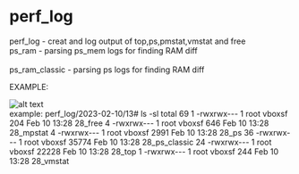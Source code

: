 # perf_log

perf_log               - creat and log output of top,ps,pmstat,vmstat and free
<br>ps_ram             - parsing ps_mem logs for finding RAM diff  
<br>ps_ram_classic     - parsing ps logs for finding RAM diff  

EXAMPLE:<br>

![alt text](https://raw.githubusercontent.com/ruslansvs2/ps_ram/main/doc/ps_mem_output.JPG)
<br>
example:
perf_log/2023-02-10/13# ls -sl
total 69
 1 -rwxrwx--- 1 root vboxsf   204 Feb 10 13:28 28_free
 4 -rwxrwx--- 1 root vboxsf   646 Feb 10 13:28 28_mpstat
 4 -rwxrwx--- 1 root vboxsf  2991 Feb 10 13:28 28_ps
36 -rwxrwx--- 1 root vboxsf 35774 Feb 10 13:28 28_ps_classic
24 -rwxrwx--- 1 root vboxsf 22228 Feb 10 13:28 28_top
 1 -rwxrwx--- 1 root vboxsf   244 Feb 10 13:28 28_vmstat

